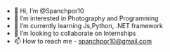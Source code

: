 - 👋 Hi, I’m @Spanchpor10
- 👀 I’m interested in Photography and Programming
- 🌱 I’m currently learning Js,Python, .NET framework
- 💞️ I’m looking to collaborate on Internships
- 📫 How to reach me - spanchpor10@gmail.com

<!---
Spanchpor10/Spanchpor10 is a ✨ special ✨ repository because its `README.md` (this file) appears on your GitHub profile.
You can click the Preview link to take a look at your changes.
--->
